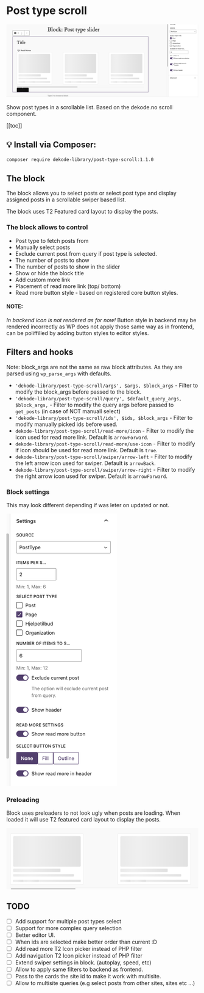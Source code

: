 # Post type scroll

![Screenshot](./screenshot.png)

Show post types in a scrollable list.
Based on the dekode.no scroll component.

[[toc]]

## 💡 Install via Composer:
```bash
composer require dekode-library/post-type-scroll:1.1.0
```

## The block
The block allows you to select posts or select post type and display assigned posts in a scrollable swiper based list.

The block uses T2 Featured card layout to display the posts.

### The block allows to control
- Post type to fetch posts from
- Manually select posts
- Exclude current post from query if post type is selected.
- The number of posts to show
- The number of posts to show in the slider
- Show or hide the block title
- Add custom more link
- Placement of read more link (top/ bottom)
- Read more button style - based on registered core button styles.

#### NOTE:
*In backend icon is not rendered as for now!*
Button style in backend may be rendered incorrectly as WP does not apply those same way as in frontend, can be poliffilled by adding button styles to editor styles.

## Filters and hooks
Note: block_args are not the same as raw block attributes. As they are parsed using `wp_parse_args` with defaults.

- `'dekode-library/post-type-scroll/args', $args, $block_args` - Filter to modify the block_args before passed to the block.
- `'dekode-library/post-type-scroll/query', $default_query_args, $block_args,` - Filter to modify the query args before passed to `get_posts` (in case of NOT manuall select)
- `'dekode-library/post-type-scroll/ids', $ids, $block_args` - Filter to modify manually picked ids before used.
- `dekode-library/post-type-scroll/read-more/icon` - Filter to modify the icon used for read more link. Default is `arrowForward`.
- `dekode-library/post-type-scroll/read-more/use-icon` - Filter to modify if icon should be used for read more link. Default is `true`.
- `dekode-library/post-type-scroll/swiper/arrow-left` - Filter to modify the left arrow icon used for swiper. Default is `arrowBack`.
- `dekode-library/post-type-scroll/swiper/arrow-right` - Filter to modify the right arrow icon used for swiper. Default is `arrowForward`.

### Block settings
This may look different depending if was leter on updated or not.

![Block settings](./screenshots/block-settings.png)

### Preloading
Block uses preloaders to not look ugly when posts are loading.
When loaded it will use T2 featured card layout to display the posts.

![Prelad](./screenshots/preloaders.png)


## TODO
- [ ] Add support for multiple post types select
- [ ] Support for more complex query selection
- [ ] Better editor UI.
- [ ] When ids are selected make better order than current :D
- [ ] Add read more T2 Icon picker instead of PHP filter
- [ ] Add navigation T2 Icon picker instead of PHP filter
- [ ] Extend swiper settings in block. (autoplay, speed, etc)
- [ ] Allow to apply same filters to backend as frontend.
- [ ] Pass to the cards the site id to make it work with multisite.
- [ ] Allow to multisite queries (e.g select posts from other sites, sites etc ...)